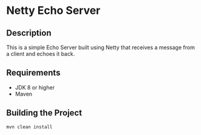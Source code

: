 # Netty Echo Server

## Description
This is a simple Echo Server built using Netty that receives a message from a client and echoes it back.

## Requirements
- JDK 8 or higher
- Maven

## Building the Project
```sh
mvn clean install
